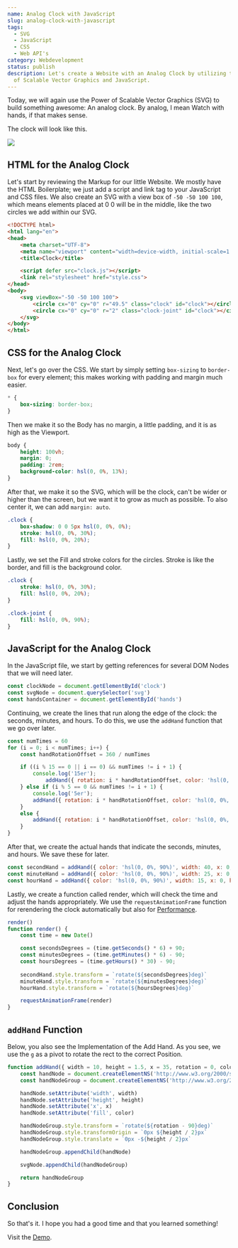 ```yaml
---
name: Analog Clock with JavaScript
slug: analog-clock-with-javascript
tags:
  - SVG
  - JavaScript
  - CSS
  - Web API's
category: Webdevelopment
status: publish
description: Let's create a Website with an Analog Clock by utilizing the Power
  of Scalable Vector Graphics and JavaScript.
---
```


<!--
Notes:
- HTML Structure
- CSS Styling
	- Fill
	- Stroke
	- Max -Width and Height
- JavaScript
	- Setup 
	- Add Hand Function
	- Render Function 
		- Animation Callback: https://maximmaeder.com/animations-with-javascript/#why-do-we-use-requestanimationframe
- Add Other Articles where i used SVG -> New SVG Tag
-->

Today, we will again use the Power of Scalable Vector Graphics (SVG) to build something awesome: An analog clock. By analog, I mean Watch with hands, if that makes sense.

The clock will look like this.

![](https://i.imgur.com/S9g2hvb.png)


## HTML for the Analog Clock

Let's start by reviewing the Markup for our little Website. We mostly have the HTML Boilerplate; we just add a script and link tag to your JavaScript and CSS files. We also create an SVG with a view box of `-50 -50 100 100`, which means elements placed at 0 0 will be in the middle, like the two circles we add within our SVG.

```html
<!DOCTYPE html>
<html lang="en">
<head>
    <meta charset="UTF-8">
    <meta name="viewport" content="width=device-width, initial-scale=1.0">
    <title>Clock</title>

    <script defer src="clock.js"></script>
    <link rel="stylesheet" href="style.css">
</head>
<body>
    <svg viewBox="-50 -50 100 100">
        <circle cx="0" cy="0" r="49.5" class="clock" id="clock"></circle>
        <circle cx="0" cy="0" r="2" class="clock-joint" id="clock"></circle>
    </svg>
</body>
</html>
```

## CSS for the Analog Clock

Next, let's go over the CSS. We start by simply setting `box-sizing` to `border-box` for every element; this makes working with padding and margin much easier.

```css
* {
    box-sizing: border-box;
}
```


Then we make it so the Body has no margin, a little padding, and it is as high as the Viewport.

```css
body {
    height: 100vh;
    margin: 0;
    padding: 2rem;
    background-color: hsl(0, 0%, 13%);
}
```

After that, we make it so the SVG, which will be the clock, can't be wider or higher than the screen, but we want it to grow as much as possible. To also center it, we can add `margin: auto`.

```css
.clock {
    box-shadow: 0 0 5px hsl(0, 0%, 0%);
    stroke: hsl(0, 0%, 30%);
    fill: hsl(0, 0%, 20%);
}
```

Lastly, we set the Fill and stroke colors for the circles. Stroke is like the border, and fill is the background color.

```css
.clock {
    stroke: hsl(0, 0%, 30%);
    fill: hsl(0, 0%, 20%);
}

.clock-joint {
    fill: hsl(0, 0%, 90%);
}
```

## JavaScript for the Analog Clock

In the JavaScript file, we start by getting references for several DOM Nodes that we will need later.

```js
const clockNode = document.getElementById('clock')
const svgNode = document.querySelector('svg')
const handsContainer = document.getElementById('hands')
```

Continuing, we create the lines that run along the edge of the clock: the seconds, minutes, and hours. To do this, we use the `addHand` function that we go over later.

```js
const numTimes = 60
for (i = 0; i < numTimes; i++) {
    const handRotationOffset = 360 / numTimes

    if ((i % 15 == 0 || i == 0) && numTimes != i + 1) {
        console.log('15er');
	        addHand({ rotation: i * handRotationOffset, color: 'hsl(0, 0%, 80%)', width: 15 })
    } else if (i % 5 == 0 && numTimes != i + 1) {
        console.log('5er');
        addHand({ rotation: i * handRotationOffset, color: 'hsl(0, 0%, 40%)', width: 12 })
    }
    else {
        addHand({ rotation: i * handRotationOffset, color: 'hsl(0, 0%, 30%)' })
    }
}
```


After that, we create the actual hands that indicate the seconds, minutes, and hours. We save these for later.

```js
const secondHand = addHand({ color: 'hsl(0, 0%, 90%)', width: 40, x: 0, height: 1 })
const minuteHand = addHand({ color: 'hsl(0, 0%, 90%)', width: 25, x: 0, height: 1.5 })
const hourHand = addHand({ color: 'hsl(0, 0%, 90%)', width: 15, x: 0, height: 2 })
```

Lastly, we create a function called render, which will check the time and adjust the hands appropriately. We use the `requestAnimationFrame` function for rerendering the clock automatically but also for [Performance](https://maximmaeder.com/animations-with-javascript/#why-do-we-use-requestanimationframe).

```js
render()
function render() {
    const time = new Date()

    const secondsDegrees = (time.getSeconds() * 6) + 90;
    const minutesDegrees = (time.getMinutes() * 6) - 90;
    const hoursDegrees = (time.getHours() * 30) - 90;
    
    secondHand.style.transform = `rotate(${secondsDegrees}deg)`
    minuteHand.style.transform = `rotate(${minutesDegrees}deg)`
    hourHand.style.transform = `rotate(${hoursDegrees}deg)`

    requestAnimationFrame(render)
}
```
## `addHand` Function

Below, you also see the Implementation of the Add Hand. As you see, we use the `g` as a pivot to rotate the rect to the correct Position.

```js
function addHand({ width = 10, height = 1.5, x = 35, rotation = 0, color = 'black' } = {}) {
    const handNode = document.createElementNS('http://www.w3.org/2000/svg', 'rect')
    const handNodeGroup = document.createElementNS('http://www.w3.org/2000/svg', 'g')

    handNode.setAttribute('width', width)
    handNode.setAttribute('height', height)
    handNode.setAttribute('x', x)
    handNode.setAttribute('fill', color)

    handNodeGroup.style.transform = `rotate(${rotation - 90}deg)`
    handNodeGroup.style.transformOrigin = `0px ${height / 2}px`
    handNodeGroup.style.translate = `0px -${height / 2}px`

    handNodeGroup.appendChild(handNode)

    svgNode.appendChild(handNodeGroup)

    return handNodeGroup
}
```

## Conclusion

So that's it. I hope you had a good time and that you learned something!

Visit the [Demo](https://demos.maximmaeder.com/d/analog-clock-with-javascript).